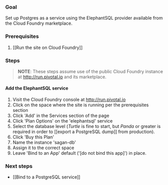 ### Goal

Set up Postgres as a service using the ElephantSQL provider available from the Cloud Foundry marketplace.

### Prerequisites

1. [[Run the site on Cloud Foundry]]

### Steps

> **NOTE**: These steps assume use of the public Cloud Foundry instance at http://run.pivotal.io and its marketplace.

#### Add the ElephantSQL service

1. Visit the Cloud Foundry console at http://run.pivotal.io
1. Click on the space where the site is running per the prerequisites section
1. Click 'Add' in the Services section of the page
1. Click 'Plan Options' on the 'elephantsql' service
1. Select the database level (_Turtle_ is fine to start, but _Panda_ or greater is required in order to [[export a PostgreSQL dump]] from production).
1. Click 'Buy this Plan'
1. Name the instance 'sagan-db'
1. Assign it to the correct space
1. Leave 'Bind to an App' default ('[do not bind this app]') in place.

### Next steps

 - [[Bind to a PostgreSQL service]]
